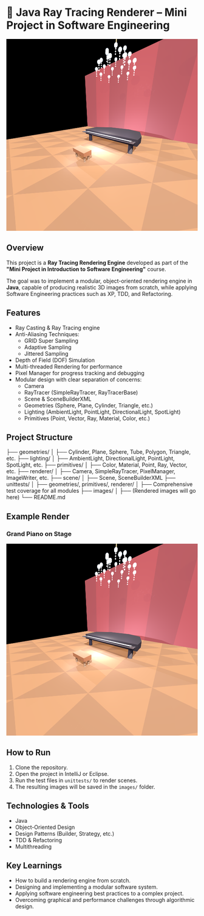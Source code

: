 # 🎨 Java Ray Tracing Renderer – Mini Project in Software Engineering

![Rendered Scene Example](images/grand_piano_on_stage_new.png)

## Overview
This project is a **Ray Tracing Rendering Engine** developed as part of the **"Mini Project in Introduction to Software Engineering"** course.

The goal was to implement a modular, object-oriented rendering engine in **Java**, capable of producing realistic 3D images from scratch, while applying Software Engineering practices such as XP, TDD, and Refactoring.

## Features
- Ray Casting & Ray Tracing engine
- Anti-Aliasing Techniques:
  - GRID Super Sampling
  - Adaptive Sampling
  - Jittered Sampling
- Depth of Field (DOF) Simulation
- Multi-threaded Rendering for performance
- Pixel Manager for progress tracking and debugging
- Modular design with clear separation of concerns:
  - Camera
  - RayTracer (SimpleRayTracer, RayTracerBase)
  - Scene & SceneBuilderXML
  - Geometries (Sphere, Plane, Cylinder, Triangle, etc.)
  - Lighting (AmbientLight, PointLight, DirectionalLight, SpotLight)
  - Primitives (Point, Vector, Ray, Material, Color, etc.)

## Project Structure
├── geometries/
│   ├── Cylinder, Plane, Sphere, Tube, Polygon, Triangle, etc.
├── lighting/
│   ├── AmbientLight, DirectionalLight, PointLight, SpotLight, etc.
├── primitives/
│   ├── Color, Material, Point, Ray, Vector, etc.
├── renderer/
│   ├── Camera, SimpleRayTracer, PixelManager, ImageWriter, etc.
├── scene/
│   ├── Scene, SceneBuilderXML
├── unittests/
│   ├── geometries/, primitives/, renderer/
│   ├── Comprehensive test coverage for all modules
├── images/
│   ├── (Rendered images will go here)
└── README.md


## Example Render
### Grand Piano on Stage
![Piano Scene](images/grand_piano_on_stage_new.png)

## How to Run
1. Clone the repository.
2. Open the project in IntelliJ or Eclipse.
3. Run the test files in `unittests/` to render scenes.
4. The resulting images will be saved in the `images/` folder.

## Technologies & Tools
- Java
- Object-Oriented Design
- Design Patterns (Builder, Strategy, etc.)
- TDD & Refactoring
- Multithreading

## Key Learnings
- How to build a rendering engine from scratch.
- Designing and implementing a modular software system.
- Applying software engineering best practices to a complex project.
- Overcoming graphical and performance challenges through algorithmic design.
